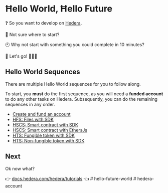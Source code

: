 # Ħello World, Ħello Future

❓ So you want to develop on [Hedera](https://hedera.com/).

🤷 Not sure where to start?

🕙 Why not start with something you could complete in 10 minutes?

🏁 Let's go! 🎉🎉🎉

## Hello World Sequences

There are multiple Hello World sequences for you to follow along.

To start, you **must** do the first sequence,
as you will need a **funded account** to do any other tasks on Hedera.
Subsequently, you can do the remaining sequences in any order.

- [Create and fund an account](./00-create-fund-account/)
- [HFS: Files with SDK](./01-hfs-files-sdk/)
- [HSCS: Smart contract with SDK](./02-hscs-smart-contract-sdk/)
- [HSCS: Smart contract with EthersJs](./03-hscs-smart-contract-ethersjs/)
- [HTS: Fungible token with SDK](./04-hts-ft-sdk/)
- [HTS: Non-fungible token with SDK](./05-hts-nft-sdk/)

## Next

Ok now what?

👉 [docs.hedera.com/hedera/tutorials](https://docs.hedera.com/hedera/tutorials) 👈
#   h e l l o - f u t u r e - w o r l d  
 #   h e d e r a - a c c o u n t  
 